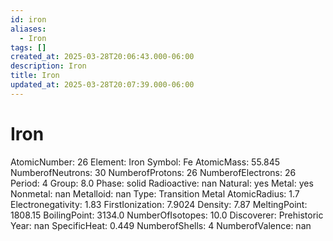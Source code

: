 ```yaml
---
id: iron
aliases:
  - Iron
tags: []
created_at: 2025-03-28T20:06:43.000-06:00
description: Iron
title: Iron
updated_at: 2025-03-28T20:07:39.000-06:00
---
```


# Iron
AtomicNumber: 26
Element: Iron
Symbol: Fe
AtomicMass: 55.845
NumberofNeutrons: 30
NumberofProtons: 26
NumberofElectrons: 26
Period: 4
Group: 8.0
Phase: solid
Radioactive: nan
Natural: yes
Metal: yes
Nonmetal: nan
Metalloid: nan
Type: Transition Metal
AtomicRadius: 1.7
Electronegativity: 1.83
FirstIonization: 7.9024
Density: 7.87
MeltingPoint: 1808.15
BoilingPoint: 3134.0
NumberOfIsotopes: 10.0
Discoverer: Prehistoric
Year: nan
SpecificHeat: 0.449
NumberofShells: 4
NumberofValence: nan

